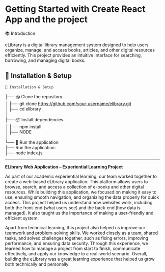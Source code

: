 # Getting Started with Create React App and the project

📚 Introduction

eLibrary is a digital library management system designed to help users organize, manage, and access books, articles, and other digital resources efficiently. This project provides an intuitive interface for searching, borrowing, and managing digital books.

🔧 Installation & Setup
---------------------------------------------------------------------------
    📂 Installation & Setup  
├── 📥 Clone the repository  
│   ├── git clone https://github.com/your-username/elibrary.git  
│   ├── cd elibrary  
│  
├── 📦 Install dependencies  
│   ├── npm install  
│   ├── NODE  
│  
└── 🚀 Run the application  
    ├── Run the application:  
    ├── node index.js  

---------------------------------------------------------------------------



 **ELibrary Web Application – Experiential Learning Project**

As part of our academic experiential learning, our team worked together to create a web-based eLibrary application. This platform allows users to browse, search, and access a collection of e-books and other digital resources. While building this application, we focused on making it easy to use, ensuring smooth navigation, and organizing the data properly for quick access. This project helped us understand how websites work, including both the front-end (what users see) and the back-end (how data is managed). It also taught us the importance of making a user-friendly and efficient system.

Apart from technical learning, this project also helped us improve our teamwork and problem-solving skills. We worked closely as a team, shared tasks, and solved challenges together, such as fixing errors, improving performance, and ensuring data security. Through this experience, we learned how to manage a project from start to finish, communicate effectively, and apply our knowledge to a real-world scenario. Overall, building the eLibrary was a great learning experience that helped us grow both technically and personally.
